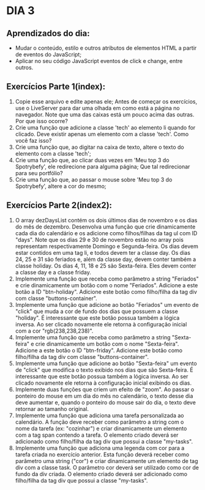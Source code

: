 # DIA 3

## Aprendizados do dia:
* Mudar o conteúdo, estilo e outros atributos de elementos HTML a partir de eventos do JavaScript;
* Aplicar no seu código JavaScript eventos de click e change, entre outros.

## Exercícios Parte 1(index):
1. Copie esse arquivo e edite apenas ele; Antes de começar os exercícios, use o LiveServer para dar uma olhada em como está a página no navegador. Note que uma das caixas está um pouco acima das outras. Por que isso ocorre?
2. Crie uma função que adicione a classe 'tech' ao elemento li quando for clicado. Deve existir apenas um elemento com a classe 'tech'. Como você faz isso?
3. Crie uma função que, ao digitar na caixa de texto, altere o texto do elemento com a classe 'tech';
4. Crie uma função que, ao clicar duas vezes em 'Meu top 3 do Spotrybefy', ele redirecione para alguma página; Que tal redirecionar para seu portfólio?
5. Crie uma função que, ao passar o mouse sobre 'Meu top 3 do Spotrybefy', altere a cor do mesmo;

## Exercícios Parte 2(index2):
1. O array dezDaysList contém os dois últimos dias de novembro e os dias do mês de dezembro. Desenvolva uma função que crie dinamicamente cada dia do calendário e os adicione como filhos/filhas da tag ul com ID "days". Note que os dias 29 e 30 de novembro estão no array pois representam respectivamente Domingo e Segunda-feira.
Os dias devem estar contidos em uma tag li, e todos devem ter a classe day.
Os dias 24, 25 e 31 são feriados e, além da classe day, devem conter também a classe holiday.
Os dias 4, 11, 18 e 25 são Sexta-feira. Eles devem conter a classe day e a classe friday.
2. Implemente uma função que receba como parâmetro a string "Feriados" e crie dinamicamente um botão com o nome "Feriados".
Adicione a este botão a ID "btn-holiday".
Adicione este botão como filho/filha da tag div com classe "buttons-container".
3. Implemente uma função que adicione ao botão "Feriados" um evento de "click" que muda a cor de fundo dos dias que possuem a classe "holiday".
É interessante que este botão possua também a lógica inversa. Ao ser clicado novamente ele retorna à configuração inicial com a cor "rgb(238,238,238)".
4. Implemente uma função que receba como parâmetro a string "Sexta-feira" e crie dinamicamente um botão com o nome "Sexta-feira".
Adicione a este botão o ID "btn-friday".
Adicione este botão como filho/filha da tag div com classe "buttons-container".
5. Implemente uma função que adicione ao botão "Sexta-feira" um evento de "click" que modifica o texto exibido nos dias que são Sexta-feira.
É interessante que este botão possua também a lógica inversa. Ao ser clicado novamente ele retorna à configuração inicial exibindo os dias.
6. Implemente duas funções que criem um efeito de "zoom". Ao passar o ponteiro do mouse em um dia do mês no calendário, o texto desse dia deve aumentar e, quando o ponteiro do mouse sair do dia, o texto deve retornar ao tamanho original.
7. Implemente uma função que adiciona uma tarefa personalizada ao calendário. A função deve receber como parâmetro a string com o nome da tarefa (ex: "cozinhar") e criar dinamicamente um elemento com a tag span contendo a tarefa.
O elemento criado deverá ser adicionado como filho/filha da tag div que possui a classe "my-tasks".
8. Implemente uma função que adiciona uma legenda com cor para a tarefa criada no exercício anterior. Esta função deverá receber como parâmetro uma string ("cor") e criar dinamicamente um elemento de tag div com a classe task.
O parâmetro cor deverá ser utilizado como cor de fundo da div criada.
O elemento criado deverá ser adicionado como filho/filha da tag div que possui a classe "my-tasks".

